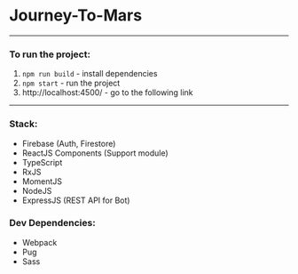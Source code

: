 # Journey-To-Mars
------------
### To run the project:
1. `npm run build` - install dependencies
2. `npm start` - run the project
3. http://localhost:4500/ - go to the following link

------------
### Stack:
- Firebase (Auth, Firestore)
- ReactJS Components (Support module)
- TypeScript
- RxJS
- MomentJS
- NodeJS
- ExpressJS (REST API for Bot)

### Dev Dependencies:
- Webpack
- Pug
- Sass
